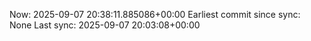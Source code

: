 Now: 2025-09-07 20:38:11.885086+00:00 Earliest commit since sync: None Last sync: 2025-09-07 20:03:08+00:00
